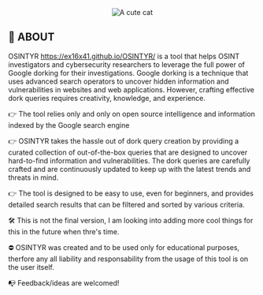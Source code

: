 <div align="center">
  <img src="https://user-images.githubusercontent.com/44981946/224546977-b1592925-eb2f-4683-82f1-95de31654c80.PNG" alt="A cute cat">
</div>

## **🔎 ABOUT**
OSINTYR https://ex16x41.github.io/OSINTYR/ is a tool that helps OSINT investigators and cybersecurity researchers to leverage the full power of Google dorking for their investigations. Google dorking is a technique that uses advanced search operators to uncover hidden information and vulnerabilities in websites and web applications. However, crafting effective dork queries requires creativity, knowledge, and experience.

👉 The tool relies only and only on open source intelligence and information indexed by the Google search engine

👉 OSINTYR takes the hassle out of dork query creation by providing a curated collection of out-of-the-box queries that are designed to uncover hard-to-find information and vulnerabilities. The dork queries are carefully crafted and are continuously updated to keep up with the latest trends and threats in mind.

👉 The tool is designed to be easy to use, even for beginners, and provides detailed search results that can be filtered and sorted by various criteria.

🛠️ This is not the final version, I am looking into adding more cool things for this in the future when thre's time.

⛔ OSINTYR was created and to be used only for educational purposes, therfore any all liability and responsability from the usage of this tool is on the user itself. 

📭 Feedback/ideas are welcomed! 


